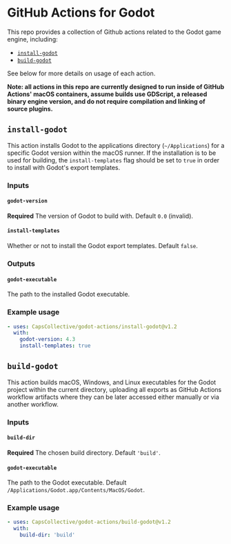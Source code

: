 # GitHub Actions for Godot

This repo provides a collection of Github actions related to the Godot game engine, including:
- [`install-godot`](#install-godot)
- [`build-godot`](#build-godot)

See below for more details on usage of each action.

**Note: all actions in this repo are currently designed to run inside of GitHub Actions' macOS containers, assume builds use GDScript, a released binary engine version, and do not require compilation and linking of source plugins.**

## `install-godot`

This action installs Godot to the applications directory (`~/Applications`) for a specific Godot version within the macOS runner. If the installation is to be used for building, the `install-templates` flag should be set to `true` in order to install with Godot's export templates.

### Inputs

#### `godot-version`

**Required** The version of Godot to build with. Default `0.0` (invalid).

#### `install-templates`

Whether or not to install the Godot export templates. Default `false`.

### Outputs

#### `godot-executable`

The path to the installed Godot executable.

### Example usage

```yaml
- uses: CapsCollective/godot-actions/install-godot@v1.2
  with:
    godot-version: 4.3
    install-templates: true
```

## `build-godot`

This action builds macOS, Windows, and Linux executables for the Godot project within the current directory, uploading all exports as GitHub Actions workflow artifacts where they can be later accessed either manually or via another workflow.

### Inputs

#### `build-dir`

**Required** The chosen build directory. Default `'build'`.

#### `godot-executable`

The path to the Godot executable. Default `/Applications/Godot.app/Contents/MacOS/Godot`.

### Example usage

```yaml
- uses: CapsCollective/godot-actions/build-godot@v1.2
  with:
    build-dir: 'build'
```
